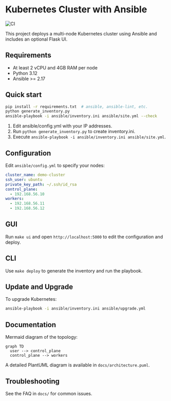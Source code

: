 # Kubernetes Cluster with Ansible

![CI](https://github.com/example/repo/actions/workflows/ci.yml/badge.svg)

This project deploys a multi-node Kubernetes cluster using Ansible and includes an optional Flask UI.

## Requirements

- At least 2 vCPU and 4GB RAM per node
- Python 3.12
- Ansible >= 2.17

## Quick start

```bash
pip install -r requirements.txt  # ansible, ansible-lint, etc.
python generate_inventory.py
ansible-playbook -i ansible/inventory.ini ansible/site.yml --check
```

1. Edit ansible/config.yml with your IP addresses.
2. Run `python generate_inventory.py` to create inventory.ini.
3. Execute `ansible-playbook -i ansible/inventory.ini ansible/site.yml`.

## Configuration

Edit `ansible/config.yml` to specify your nodes:

```yaml
cluster_name: demo-cluster
ssh_user: ubuntu
private_key_path: ~/.ssh/id_rsa
control_plane:
  - 192.168.56.10
workers:
  - 192.168.56.11
  - 192.168.56.12
```

## GUI

Run `make ui` and open `http://localhost:5000` to edit the configuration and deploy.

## CLI

Use `make deploy` to generate the inventory and run the playbook.

## Update and Upgrade

To upgrade Kubernetes:

```bash
ansible-playbook -i ansible/inventory.ini ansible/upgrade.yml
```

## Documentation

Mermaid diagram of the topology:

```mermaid
graph TD
  user --> control_plane
  control_plane --> workers
```

A detailed PlantUML diagram is available in `docs/architecture.puml`.

## Troubleshooting

See the FAQ in `docs/` for common issues.
